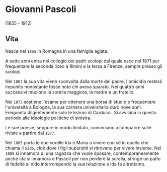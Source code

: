 # Giovanni Pascoli
(1855 - 1912)

## Vita
Nasce nel `1855` in Romagna in una famiglia agiata.

A sette anni entra nel collegio dei padri scolopi dal quale esce nel 1871 per frequentare la seconda liceo a Rimini e la terza a Firenze, sempre presso gli scolopi.

Nel `1867` la sua vita viene sconvolta dalla morte del padre, l'omicidio resterà impunito nonostante fosse noto chi aveva sparato.
Nei quattro anni successivi muoiono la sorella maggiore, la madre e un fratello.

Nel `1873` sostiene l'esame per ottenere una borsa di studio e frequentare l'università a Bologna, la sua carriera universitaria durò nove anni.
Frequenta dligentemente solo le lezioni di Carducci. Si avvicina in questo periodo alle ideologie politiche di sinistra.

Le sue poesie, seppure in modo limitato, cominciano a comparire sulle riviste a partire dal `1877`.

Nel `1885` porta le due sorelle Ida e Maria a vivere con sé in quello che chiama il `nido`, cioè dove i figli superstiti si ritrovano per vivere insieme.
Nel `1889` si innamora di una ragazza che vuole sposare, contemporaneamente anche Ida si innamora e Pascoli per non perdere la sorella,
stringe un patto di fedeltà al nido interrompendo la sua relazione e Ida fa altrettanto.
